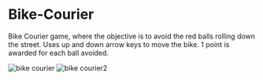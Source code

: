 # Bike-Courier
Bike Courier game, where the objective is to avoid the red balls rolling down the street.
Uses up and down arrow keys to move the bike.
1 point is awarded for each ball avoided.

![bike courier](https://user-images.githubusercontent.com/114101560/193294191-4124bf5a-b076-4e73-a0be-1a36b5735d75.png)
![bike courier2](https://user-images.githubusercontent.com/114101560/193294245-06d76847-f02d-46c9-b1f2-6b63aa3de3ff.png)

